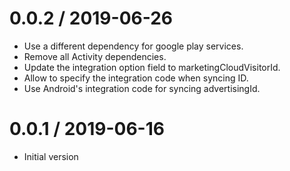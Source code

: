 
0.0.2 / 2019-06-26
==================

  * Use a different dependency for google play services.
  * Remove all Activity dependencies.
  * Update the integration option field to marketingCloudVisitorId.
  * Allow to specify the integration code when syncing ID.
  * Use Android's integration code for syncing advertisingId.

0.0.1 / 2019-06-16
==================

  * Initial version
